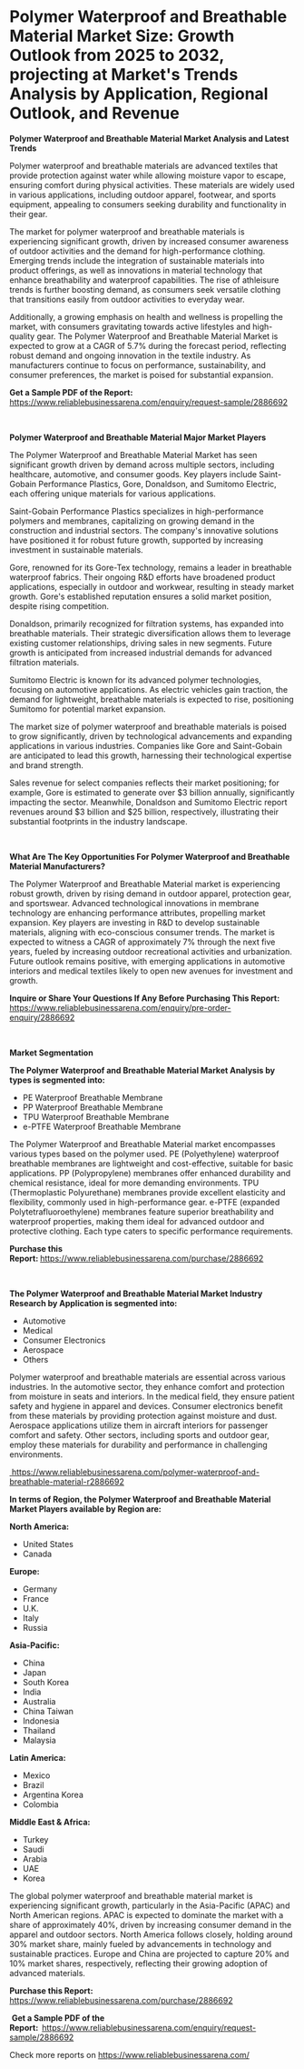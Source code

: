 <p><h1>Polymer Waterproof and Breathable Material Market Size: Growth Outlook from 2025 to 2032, projecting at Market's Trends Analysis by Application, Regional Outlook, and Revenue</h1></p><p><strong>Polymer Waterproof and Breathable Material Market Analysis and Latest Trends</strong></p>
<p><p>Polymer waterproof and breathable materials are advanced textiles that provide protection against water while allowing moisture vapor to escape, ensuring comfort during physical activities. These materials are widely used in various applications, including outdoor apparel, footwear, and sports equipment, appealing to consumers seeking durability and functionality in their gear.</p><p>The market for polymer waterproof and breathable materials is experiencing significant growth, driven by increased consumer awareness of outdoor activities and the demand for high-performance clothing. Emerging trends include the integration of sustainable materials into product offerings, as well as innovations in material technology that enhance breathability and waterproof capabilities. The rise of athleisure trends is further boosting demand, as consumers seek versatile clothing that transitions easily from outdoor activities to everyday wear.</p><p>Additionally, a growing emphasis on health and wellness is propelling the market, with consumers gravitating towards active lifestyles and high-quality gear. The Polymer Waterproof and Breathable Material Market is expected to grow at a CAGR of 5.7% during the forecast period, reflecting robust demand and ongoing innovation in the textile industry. As manufacturers continue to focus on performance, sustainability, and consumer preferences, the market is poised for substantial expansion.</p></p>
<p><strong>Get a Sample PDF of the Report:&nbsp;</strong> <a href="https://www.reliablebusinessarena.com/enquiry/request-sample/2886692?utm_campaign=2182&utm_medium=2&utm_source=Github&utm_content=ia&utm_term=13032025&utm_id=polymer-waterproof-and-breathable-material">https://www.reliablebusinessarena.com/enquiry/request-sample/2886692</a></p>
<p>&nbsp;</p>
<p><strong>Polymer Waterproof and Breathable Material Major Market Players</strong></p>
<p><p>The Polymer Waterproof and Breathable Material Market has seen significant growth driven by demand across multiple sectors, including healthcare, automotive, and consumer goods. Key players include Saint-Gobain Performance Plastics, Gore, Donaldson, and Sumitomo Electric, each offering unique materials for various applications.</p><p>Saint-Gobain Performance Plastics specializes in high-performance polymers and membranes, capitalizing on growing demand in the construction and industrial sectors. The company's innovative solutions have positioned it for robust future growth, supported by increasing investment in sustainable materials.</p><p>Gore, renowned for its Gore-Tex technology, remains a leader in breathable waterproof fabrics. Their ongoing R&D efforts have broadened product applications, especially in outdoor and workwear, resulting in steady market growth. Gore's established reputation ensures a solid market position, despite rising competition.</p><p>Donaldson, primarily recognized for filtration systems, has expanded into breathable materials. Their strategic diversification allows them to leverage existing customer relationships, driving sales in new segments. Future growth is anticipated from increased industrial demands for advanced filtration materials.</p><p>Sumitomo Electric is known for its advanced polymer technologies, focusing on automotive applications. As electric vehicles gain traction, the demand for lightweight, breathable materials is expected to rise, positioning Sumitomo for potential market expansion.</p><p>The market size of polymer waterproof and breathable materials is poised to grow significantly, driven by technological advancements and expanding applications in various industries. Companies like Gore and Saint-Gobain are anticipated to lead this growth, harnessing their technological expertise and brand strength.</p><p>Sales revenue for select companies reflects their market positioning; for example, Gore is estimated to generate over $3 billion annually, significantly impacting the sector. Meanwhile, Donaldson and Sumitomo Electric report revenues around $3 billion and $25 billion, respectively, illustrating their substantial footprints in the industry landscape.</p></p>
<p>&nbsp;</p>
<p><strong>What Are The Key Opportunities For Polymer Waterproof and Breathable Material Manufacturers?</strong></p>
<p><p>The Polymer Waterproof and Breathable Material market is experiencing robust growth, driven by rising demand in outdoor apparel, protection gear, and sportswear. Advanced technological innovations in membrane technology are enhancing performance attributes, propelling market expansion. Key players are investing in R&D to develop sustainable materials, aligning with eco-conscious consumer trends. The market is expected to witness a CAGR of approximately 7% through the next five years, fueled by increasing outdoor recreational activities and urbanization. Future outlook remains positive, with emerging applications in automotive interiors and medical textiles likely to open new avenues for investment and growth.</p></p>
<p><strong>Inquire or Share Your Questions If Any Before Purchasing This Report:</strong> <a href="https://www.reliablebusinessarena.com/enquiry/pre-order-enquiry/2886692?utm_campaign=2182&utm_medium=2&utm_source=Github&utm_content=ia&utm_term=13032025&utm_id=polymer-waterproof-and-breathable-material">https://www.reliablebusinessarena.com/enquiry/pre-order-enquiry/2886692</a></p>
<p>&nbsp;</p>
<p><strong>Market Segmentation</strong></p>
<p><strong>The Polymer Waterproof and Breathable Material Market Analysis by types is segmented into:</strong></p>
<p><ul><li>PE Waterproof Breathable Membrane</li><li>PP Waterproof Breathable Membrane</li><li>TPU Waterproof Breathable Membrane</li><li>e-PTFE Waterproof Breathable Membrane</li></ul></p>
<p><p>The Polymer Waterproof and Breathable Material market encompasses various types based on the polymer used. PE (Polyethylene) waterproof breathable membranes are lightweight and cost-effective, suitable for basic applications. PP (Polypropylene) membranes offer enhanced durability and chemical resistance, ideal for more demanding environments. TPU (Thermoplastic Polyurethane) membranes provide excellent elasticity and flexibility, commonly used in high-performance gear. e-PTFE (expanded Polytetrafluoroethylene) membranes feature superior breathability and waterproof properties, making them ideal for advanced outdoor and protective clothing. Each type caters to specific performance requirements.</p></p>
<p><strong>Purchase this Report:&nbsp;</strong><a href="https://www.reliablebusinessarena.com/purchase/2886692?utm_campaign=2182&utm_medium=2&utm_source=Github&utm_content=ia&utm_term=13032025&utm_id=polymer-waterproof-and-breathable-material">https://www.reliablebusinessarena.com/purchase/2886692</a></p>
<p>&nbsp;</p>
<p><strong>The Polymer Waterproof and Breathable Material Market Industry Research by Application is segmented into:</strong></p>
<p><ul><li>Automotive</li><li>Medical</li><li>Consumer Electronics</li><li>Aerospace</li><li>Others</li></ul></p>
<p><p>Polymer waterproof and breathable materials are essential across various industries. In the automotive sector, they enhance comfort and protection from moisture in seats and interiors. In the medical field, they ensure patient safety and hygiene in apparel and devices. Consumer electronics benefit from these materials by providing protection against moisture and dust. Aerospace applications utilize them in aircraft interiors for passenger comfort and safety. Other sectors, including sports and outdoor gear, employ these materials for durability and performance in challenging environments.</p></p>
<p><a href="https://www.reliablebusinessarena.com/polymer-waterproof-and-breathable-material-r2886692?utm_campaign=2182&utm_medium=2&utm_source=Github&utm_content=ia&utm_term=13032025&utm_id=polymer-waterproof-and-breathable-material">&nbsp;https://www.reliablebusinessarena.com/polymer-waterproof-and-breathable-material-r2886692</a></p>
<p><strong>In terms of Region, the Polymer Waterproof and Breathable Material Market Players available by Region are:</strong></p>
<p>
    <p> <strong> North America: </strong>
        <ul>
            <li>United States</li>
            <li>Canada</li>
        </ul>
        </p> 
    <p> <strong> Europe: </strong>
        <ul>
            <li>Germany</li>
            <li>France</li>
            <li>U.K.</li>
            <li>Italy</li>
            <li>Russia</li>
        </ul>
        </p> 
    <p> <strong> Asia-Pacific: </strong>
        <ul>
            <li>China</li>
            <li>Japan</li>
            <li>South Korea</li>
            <li>India</li>
            <li>Australia</li>
            <li>China Taiwan</li>
            <li>Indonesia</li>
            <li>Thailand</li>
            <li>Malaysia</li>
        </ul>
        </p> 
    <p> <strong> Latin America: </strong>
        <ul>
            <li>Mexico</li>
            <li>Brazil</li>
            <li>Argentina Korea</li>
            <li>Colombia</li>
        </ul>
        </p> 
    <p> <strong> Middle East & Africa: </strong>
        <ul>
            <li>Turkey</li>
            <li>Saudi</li>
            <li>Arabia</li>
            <li>UAE</li>
            <li>Korea</li>
        </ul>
    </p>
    </p>
<p><p>The global polymer waterproof and breathable material market is experiencing significant growth, particularly in the Asia-Pacific (APAC) and North American regions. APAC is expected to dominate the market with a share of approximately 40%, driven by increasing consumer demand in the apparel and outdoor sectors. North America follows closely, holding around 30% market share, mainly fueled by advancements in technology and sustainable practices. Europe and China are projected to capture 20% and 10% market shares, respectively, reflecting their growing adoption of advanced materials.</p></p>
<p><strong>Purchase this Report: </strong><a href="https://www.reliablebusinessarena.com/purchase/2886692?utm_campaign=2182&utm_medium=2&utm_source=Github&utm_content=ia&utm_term=13032025&utm_id=polymer-waterproof-and-breathable-material">https://www.reliablebusinessarena.com/purchase/2886692</a></p>
<p>&nbsp;<strong>Get a Sample PDF of the Report:&nbsp;&nbsp;</strong><a href="https://www.reliablebusinessarena.com/enquiry/request-sample/2886692?utm_campaign=2182&utm_medium=2&utm_source=Github&utm_content=ia&utm_term=13032025&utm_id=polymer-waterproof-and-breathable-material">https://www.reliablebusinessarena.com/enquiry/request-sample/2886692</a></p>
<p><strong></strong></p>
<p>Check more reports on <a href="https://www.reliablebusinessarena.com/?utm_campaign=2182&utm_medium=2&utm_source=Github&utm_content=ia&utm_term=13032025&utm_id=polymer-waterproof-and-breathable-material">https://www.reliablebusinessarena.com/</a></p>